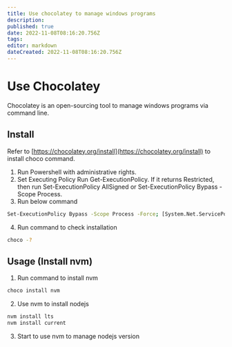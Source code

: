 ```yaml
---
title: Use chocolatey to manage windows programs
description: 
published: true
date: 2022-11-08T08:16:20.756Z
tags: 
editor: markdown
dateCreated: 2022-11-08T08:16:20.756Z
---
```


# Use Chocolatey
Chocolatey is an open-sourcing tool to manage windows programs via command line.

## Install

Refer to [https://chocolatey.org/install](https://chocolatey.org/install) to install choco command.

1. Run Powershell with administrative rights.
2. Set Executing Policy
Run Get-ExecutionPolicy. If it returns Restricted, then run Set-ExecutionPolicy AllSigned or Set-ExecutionPolicy Bypass -Scope Process.
3. Run below command
```bash
Set-ExecutionPolicy Bypass -Scope Process -Force; [System.Net.ServicePointManager]::SecurityProtocol = [System.Net.ServicePointManager]::SecurityProtocol -bor 3072; iex ((New-Object System.Net.WebClient).DownloadString('https://community.chocolatey.org/install.ps1'))
```
4. Run command to check installation
```bash
choco -?
```

## Usage (Install nvm)
1. Run command to install nvm
```bash
choco install nvm
```
2. Use nvm to install nodejs
```bash
nvm install lts
nvm install current
```
3. Start to use nvm to manage nodejs version